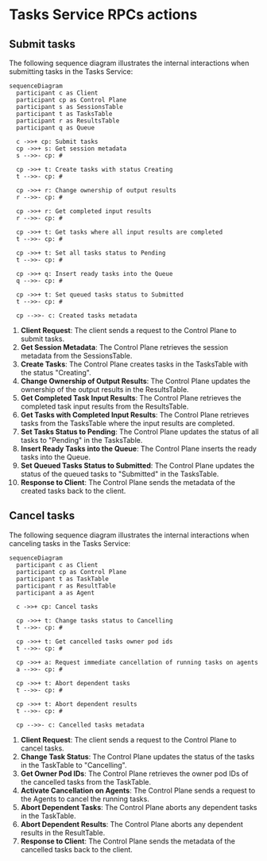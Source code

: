 # Tasks Service RPCs actions

## Submit tasks

The following sequence diagram illustrates the internal interactions when submitting tasks in the Tasks Service:

```mermaid
sequenceDiagram
  participant c as Client
  participant cp as Control Plane
  participant s as SessionsTable
  participant t as TasksTable
  participant r as ResultsTable
  participant q as Queue

  c ->>+ cp: Submit tasks
  cp ->>+ s: Get session metadata
  s -->>- cp: #

  cp ->>+ t: Create tasks with status Creating
  t -->>- cp: #

  cp ->>+ r: Change ownership of output results
  r -->>- cp: #

  cp ->>+ r: Get completed input results
  r -->>- cp: #

  cp ->>+ t: Get tasks where all input results are completed
  t -->>- cp: #

  cp ->>+ t: Set all tasks status to Pending
  t -->>- cp: #

  cp ->>+ q: Insert ready tasks into the Queue
  q -->>- cp: #

  cp ->>+ t: Set queued tasks status to Submitted
  t -->>- cp: #

  cp -->>- c: Created tasks metadata
```

1. **Client Request**: The client sends a request to the Control Plane to submit tasks.
2. **Get Session Metadata**: The Control Plane retrieves the session metadata from the SessionsTable.
3. **Create Tasks**: The Control Plane creates tasks in the TasksTable with the status "Creating".
4. **Change Ownership of Output Results**: The Control Plane updates the ownership of the output results in the ResultsTable.
5. **Get Completed Task Input Results**: The Control Plane retrieves the completed task input results from the ResultsTable.
6. **Get Tasks with Completed Input Results**: The Control Plane retrieves tasks from the TasksTable where the input results are completed.
7. **Set Tasks Status to Pending**: The Control Plane updates the status of all tasks to "Pending" in the TasksTable.
8. **Insert Ready Tasks into the Queue**: The Control Plane inserts the ready tasks into the Queue.
9. **Set Queued Tasks Status to Submitted**: The Control Plane updates the status of the queued tasks to "Submitted" in the TasksTable.
10. **Response to Client**: The Control Plane sends the metadata of the created tasks back to the client.

## Cancel tasks

The following sequence diagram illustrates the internal interactions when canceling tasks in the Tasks Service:

```mermaid
sequenceDiagram
  participant c as Client
  participant cp as Control Plane
  participant t as TaskTable
  participant r as ResultTable
  participant a as Agent

  c ->>+ cp: Cancel tasks

  cp ->>+ t: Change tasks status to Cancelling
  t -->>- cp: #

  cp ->>+ t: Get cancelled tasks owner pod ids
  t -->>- cp: #

  cp ->>+ a: Request immediate cancellation of running tasks on agents
  a -->>- cp: #

  cp ->>+ t: Abort dependent tasks
  t -->>- cp: #

  cp ->>+ t: Abort dependent results
  t -->>- cp: #

  cp -->>- c: Cancelled tasks metadata
```

1. **Client Request**: The client sends a request to the Control Plane to cancel tasks.
2. **Change Task Status**: The Control Plane updates the status of the tasks in the TaskTable to "Cancelling".
3. **Get Owner Pod IDs**: The Control Plane retrieves the owner pod IDs of the cancelled tasks from the TaskTable.
4. **Activate Cancellation on Agents**: The Control Plane sends a request to the Agents to cancel the running tasks.
5. **Abort Dependent Tasks**: The Control Plane aborts any dependent tasks in the TaskTable.
6. **Abort Dependent Results**: The Control Plane aborts any dependent results in the ResultTable.
7. **Response to Client**: The Control Plane sends the metadata of the cancelled tasks back to the client.
